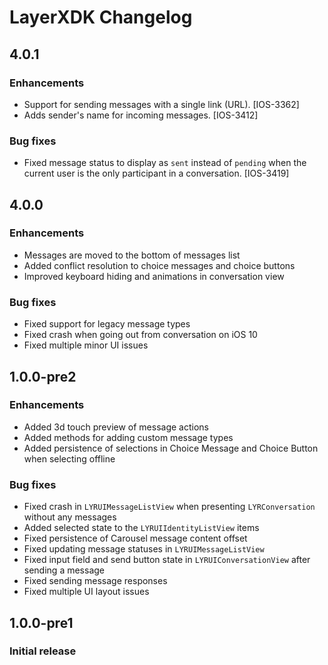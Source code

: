 # LayerXDK Changelog

## 4.0.1

### Enhancements

* Support for sending messages with a single link (URL). [IOS-3362]
* Adds sender's name for incoming messages. [IOS-3412]

### Bug fixes

* Fixed message status to display as `sent` instead of `pending` when the current user is the only participant in a conversation. [IOS-3419]

## 4.0.0

### Enhancements

* Messages are moved to the bottom of messages list
* Added conflict resolution to choice messages and choice buttons
* Improved keyboard hiding and animations in conversation view

### Bug fixes

* Fixed support for legacy message types
* Fixed crash when going out from conversation on iOS 10
* Fixed multiple minor UI issues

## 1.0.0-pre2

### Enhancements

* Added 3d touch preview of message actions
* Added methods for adding custom message types
* Added persistence of selections in Choice Message and Choice Button when selecting offline

### Bug fixes

* Fixed crash in `LYRUIMessageListView` when presenting `LYRConversation` without any messages
* Added selected state to the `LYRUIIdentityListView` items
* Fixed persistence of Carousel message content offset
* Fixed updating message statuses in `LYRUIMessageListView`
* Fixed input field and send button state in `LYRUIConversationView` after sending a message
* Fixed sending message responses
* Fixed multiple UI layout issues

## 1.0.0-pre1

### Initial release
